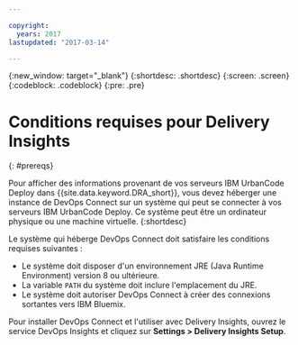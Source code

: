 ```yaml
---

copyright:
  years: 2017
lastupdated: "2017-03-14"

---
```


{:new_window: target="_blank"}
{:shortdesc: .shortdesc}
{:screen: .screen}
{:codeblock: .codeblock}
{:pre: .pre}

# Conditions requises pour Delivery Insights
{: #prereqs}

Pour afficher des informations provenant de vos serveurs IBM UrbanCode Deploy dans {{site.data.keyword.DRA_short}}, vous devez héberger une instance de DevOps Connect sur un système qui peut se connecter à vos serveurs IBM UrbanCode Deploy. Ce système peut être un ordinateur physique ou une machine virtuelle. 
{:shortdesc}

Le système qui héberge DevOps Connect doit satisfaire les conditions requises suivantes :
- Le système doit disposer d'un environnement JRE (Java Runtime Environment) version 8 ou ultérieure.
- La variable `PATH` du système doit inclure l'emplacement du JRE.
- Le système doit autoriser DevOps Connect à créer des connexions sortantes vers IBM Bluemix.

Pour installer DevOps Connect et l'utiliser avec Delivery Insights, ouvrez le service DevOps Insights et cliquez sur **Settings > Delivery Insights Setup**.
